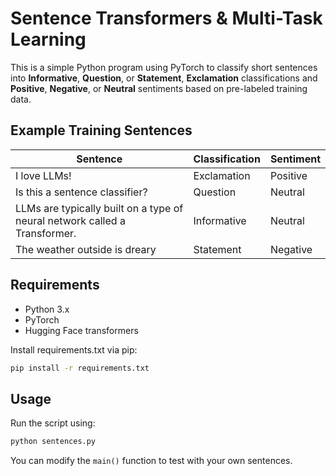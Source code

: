 # Sentence Transformers & Multi-Task Learning

This is a simple Python program using PyTorch to classify short sentences into **Informative**, **Question**, or **Statement**, **Exclamation** classifications and **Positive**, **Negative**, or **Neutral** sentiments based on pre-labeled training data.

## Example Training Sentences

| Sentence| Classification | Sentiment |
| -- | -- |-- |
| I love LLMs!|Exclamation|Positive|
| Is this a sentence classifier?|Question|Neutral|
| LLMs are typically built on a type of neural network called a Transformer.|Informative|Neutral|
| The weather outside is dreary|Statement|Negative|


## Requirements

* Python 3.x
* PyTorch
* Hugging Face transformers

Install requirements.txt via pip:

```bash
pip install -r requirements.txt
```

## Usage

Run the script using:

```bash
python sentences.py
```

You can modify the `main()` function to test with your own sentences.
